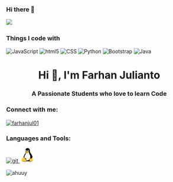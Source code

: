 ### Hi there 👋
[![](https://visitcount.itsvg.in/api?id=Ahuuy&label=Profile%20Views&color=0&icon=5&pretty=true)](https://visitcount.itsvg.in)


<h3>Things I code with</h3>
<p>
  <img alt="JavaScript" src="https://img.shields.io/badge/-JavaScript-F7DF1E?style=flat-square&logo=javascript&logoColor=black" />
  <img alt="html5" src="https://img.shields.io/badge/-HTML5-E34F26?style=flat-square&logo=html5&logoColor=white" />
  <img alt="CSS" src="https://img.shields.io/badge/-CSS-1572B6?style=flat-square&logo=css3&logoColor=white" />
  <img alt="Python" src="https://img.shields.io/badge/-Python-3776AB?style=flat-square&logo=python&logoColor=white" />
  <img alt="Bootstrap" src="https://img.shields.io/badge/-Bootstrap-7952B3?style=flat-square&logo=bootstrap&logoColor=white" />
  <img alt="Java" src="https://img.shields.io/badge/-Java-F80000?logo=oracle&logoColor=white&style=flat" />

</p>

<h1 align="center">Hi 👋, I'm Farhan Julianto</h1>
<h3 align="center">A Passionate Students who love to learn Code</h3>

<h3 align="left">Connect with me:</h3>
<p align="left">
<a href="https://instagram.com/farhanjul01" target="blank"><img align="center" src="https://raw.githubusercontent.com/rahuldkjain/github-profile-readme-generator/master/src/images/icons/Social/instagram.svg" alt="farhanjul01" height="30" width="40" /></a>
</p>

<h3 align="left">Languages and Tools:</h3>
<p align="left"> <a href="https://git-scm.com/" target="_blank" rel="noreferrer"> <img src="https://www.vectorlogo.zone/logos/git-scm/git-scm-icon.svg" alt="git" width="40" height="40"/> </a> <a href="https://www.linux.org/" target="_blank" rel="noreferrer"> <img src="https://raw.githubusercontent.com/devicons/devicon/master/icons/linux/linux-original.svg" alt="linux" width="40" height="40"/> </a> </p>

<p><img align="center" src="https://github-readme-streak-stats.herokuapp.com/?user=ahuuy&" alt="ahuuy" /></p>

